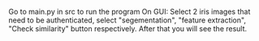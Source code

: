 Go to main.py in src to run the program
On GUI:
    Select 2 iris images that need to be authenticated, select "segementation", "feature extraction", "Check similarity" button respectively.
    After that you will see the result.